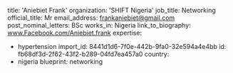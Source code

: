 title: 'Aniebiet Frank'
organization: 'SHIFT Nigeria'
job_title: Networking
official_title: Mr
email_address: frankaniebiet@gmail.com
post_nominal_letters: BSc
works_in: Nigeria
link_to_biography: www.Facebook.com/Aniebiet.frank
expertise:
  - hypertension
import_id: 8441d1d6-7f0e-442b-9fa0-32e594a4e4bb
id: fb68df3d-2f62-43f2-b289-04fd7ea457a0
country:
  - nigeria
blueprint: networking
